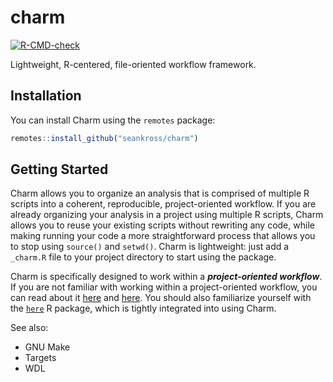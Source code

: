 # charm

<!-- badges: start -->
[![R-CMD-check](https://github.com/seankross/charm/actions/workflows/R-CMD-check.yaml/badge.svg)](https://github.com/seankross/charm/actions/workflows/R-CMD-check.yaml)
<!-- badges: end -->

Lightweight, R-centered, file-oriented workflow framework.

## Installation

You can install Charm using the `remotes` package:

``` r
remotes::install_github("seankross/charm")
```

## Getting Started

Charm allows you to organize an analysis that is comprised of multiple R scripts
into a coherent, reproducible, project-oriented workflow. If you are already
organizing your analysis in a project using multiple R scripts, Charm allows you
to reuse your existing scripts without rewriting any code, while making 
running your code a more straightforward process that allows you to stop using
`source()` and `setwd()`. Charm is lightweight: just add a `_charm.R` file to 
your project directory to start using the package.

Charm is specifically designed to work within a ***project-oriented workflow***.
If you are not familiar with working within a project-oriented workflow, you
can read about it 
[here](https://www.tidyverse.org/blog/2017/12/workflow-vs-script/) and
[here](https://rstats.wtf/projects.html). You should also familiarize yourself
with the [`here`](https://here.r-lib.org/) R package, which is tightly
integrated into using Charm.

See also:

- GNU Make
- Targets
- WDL
